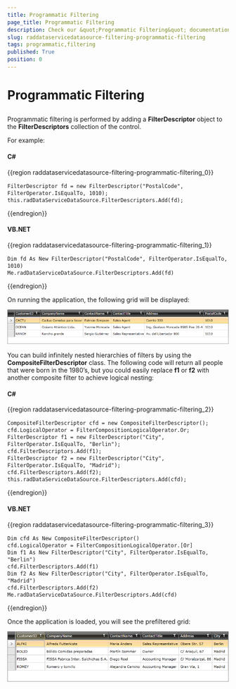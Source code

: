 ```yaml
---
title: Programmatic Filtering
page_title: Programmatic Filtering
description: Check our &quot;Programmatic Filtering&quot; documentation article for the RadDataServiceDataSource {{ site.framework_name }} control.
slug: raddataservicedatasource-filtering-programmatic-filtering
tags: programmatic,filtering
published: True
position: 0
---
```


# Programmatic Filtering



## 

Programmatic filtering is performed by adding a __FilterDescriptor__ object to the __FilterDescriptors__ collection of the control. 

For example: 

#### __C#__

{{region raddataservicedatasource-filtering-programmatic-filtering_0}}

	FilterDescriptor fd = new FilterDescriptor("PostalCode", FilterOperator.IsEqualTo, 1010);
	this.radDataServiceDataSource.FilterDescriptors.Add(fd);
{{endregion}}



#### __VB.NET__

{{region raddataservicedatasource-filtering-programmatic-filtering_1}}

	Dim fd As New FilterDescriptor("PostalCode", FilterOperator.IsEqualTo, 1010)
	Me.radDataServiceDataSource.FilterDescriptors.Add(fd)
{{endregion}}



On running the application, the following grid will be displayed:

![WPF RadDataServiceDataSource ](images/RadDataServiceDataSource_ProgrammaticFiltering2.png)



You can build infinitely nested hierarchies of filters by using the __CompositeFilterDescriptor__ class. The following code will return all people that were born in the 1980’s, but you could easily replace __f1__ or __f2__ with another composite filter to achieve logical nesting:

#### __C#__

{{region raddataservicedatasource-filtering-programmatic-filtering_2}}

	CompositeFilterDescriptor cfd = new CompositeFilterDescriptor();
	cfd.LogicalOperator = FilterCompositionLogicalOperator.Or;
	FilterDescriptor f1 = new FilterDescriptor("City", FilterOperator.IsEqualTo, "Berlin");
	cfd.FilterDescriptors.Add(f1);
	FilterDescriptor f2 = new FilterDescriptor("City", FilterOperator.IsEqualTo, "Madrid");
	cfd.FilterDescriptors.Add(f2);
	this.radDataServiceDataSource.FilterDescriptors.Add(cfd);
{{endregion}}



#### __VB.NET__

{{region raddataservicedatasource-filtering-programmatic-filtering_3}}

	Dim cfd As New CompositeFilterDescriptor()
	cfd.LogicalOperator = FilterCompositionLogicalOperator.[Or]
	Dim f1 As New FilterDescriptor("City", FilterOperator.IsEqualTo, "Berlin")
	cfd.FilterDescriptors.Add(f1)
	Dim f2 As New FilterDescriptor("City", FilterOperator.IsEqualTo, "Madrid")
	cfd.FilterDescriptors.Add(f2)
	Me.radDataServiceDataSource.FilterDescriptors.Add(cfd)
{{endregion}}



Once the application is loaded, you will see the prefiltered grid: 

![WPF RadDataServiceDataSource ](images/RadDataServiceDataSource_ProgrammaticFiltering.png)
